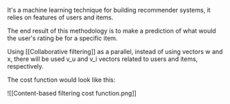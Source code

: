 It's a machine learning technique for building recommender systems, it relies on features of users and items.

The end result of this methodology is to make a prediction of what would the user's rating be for a specific item.

Using [[Collaborative filtering]] as a parallel, instead of using vectors w and x, there will be used v_u and v_i vectors related to users and items, respectively.

The cost function would look like this:

![[Content-based filtering cost function.png]]
